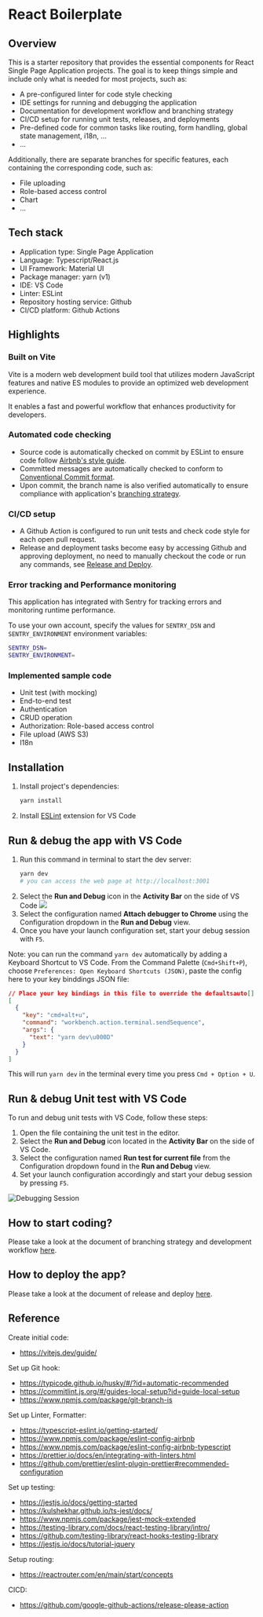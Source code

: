 # React Boilerplate

## Overview

This is a starter repository that provides the essential components for React Single Page Application projects. The goal is to keep things simple and include only what is needed for most projects, such as:

- A pre-configured linter for code style checking
- IDE settings for running and debugging the application
- Documentation for development workflow and branching strategy
- CI/CD setup for running unit tests, releases, and deployments
- Pre-defined code for common tasks like routing, form handling, global state management, i18n, ...
- ...

Additionally, there are separate branches for specific features, each containing the corresponding code, such as:

- File uploading
- Role-based access control
- Chart
- ...

## Tech stack

- Application type: Single Page Application
- Language: Typescript/React.js
- UI Framework: Material UI
- Package manager: yarn (v1)
- IDE: VS Code
- Linter: ESLint
- Repository hosting service: Github
- CI/CD platform: Github Actions


## Highlights

### Built on Vite

Vite is a modern web development build tool that utilizes modern JavaScript features and native ES modules to provide an optimized web development experience.

It enables a fast and powerful workflow that enhances productivity for developers.


### Automated code checking

- Source code is automatically checked on commit by ESLint to ensure code follow [Airbnb's style guide](https://github.com/airbnb/javascript).
- Committed messages are automatically checked to conform to [Conventional Commit format](https://conventionalcommits.org/).
- Upon commit, the branch name is also verified automatically to ensure compliance with application's [branching strategy](dev-workflow.md).


### CI/CD setup

- A Github Action is configured to run unit tests and check code style for each open pull request.
- Release and deployment tasks become easy by accessing Github and approving deployment, no need to manually checkout the code or run any commands, see [Release and Deploy](docs/release-and-deploy.md).


### Error tracking and Performance monitoring

This application has integrated with Sentry for tracking errors and monitoring runtime performance.

To use your own account, specify the values for `SENTRY_DSN` and `SENTRY_ENVIRONMENT` environment variables:

```bash
SENTRY_DSN=
SENTRY_ENVIRONMENT=
```

### Implemented sample code

- Unit test (with mocking)
- End-to-end test
- Authentication
- CRUD operation
- Authorization: Role-based access control
- File upload (AWS S3)
- I18n


## Installation

1. Install project's dependencies:
    ```bash
    yarn install
    ```
1. Install [ESLint](https://marketplace.visualstudio.com/items?itemName=dbaeumer.vscode-eslint) extension for VS Code


## Run & debug the app with VS Code

1. Run this command in terminal to start the dev server:
    ```bash
    yarn dev
    # you can access the web page at http://localhost:3001
    ```
1. Select the **Run and Debug** icon in the **Activity Bar** on the side of VS Code
    ![](https://code.visualstudio.com/assets/docs/editor/debugging/run.png)
1. Select the configuration named **Attach debugger to Chrome** using the Configuration dropdown in the **Run and Debug** view.
1. Once you have your launch configuration set, start your debug session with `F5`.

Note: you can run the command `yarn dev` automatically by adding a Keyboard Shortcut to VS Code. From the Command Palette (`Cmd+Shift+P`), choose `Preferences: Open Keyboard Shortcuts (JSON)`, paste the config here to your key binddings JSON file:

```json
// Place your key bindings in this file to override the defaultsauto[]
[
  {
    "key": "cmd+alt+u",
    "command": "workbench.action.terminal.sendSequence",
    "args": {
      "text": "yarn dev\u000D"
    }
  }
]
```

This will run `yarn dev` in the terminal every time you press `Cmd + Option + U`.


## Run & debug Unit test with VS Code

To run and debug unit tests with VS Code, follow these steps:

1. Open the file containing the unit test in the editor.
2. Select the **Run and Debug** icon located in the **Activity Bar** on the side of VS Code.
3. Select the configuration named **Run test for current file** from the Configuration dropdown found in the **Run and Debug** view.
4. Set your launch configuration accordingly and start your debug session by pressing `F5`.

![Debugging Session](https://code.visualstudio.com/assets/docs/editor/debugging/debug-session.png)


## How to start coding?

Please take a look at the document of branching strategy and development workflow [here](docs/dev-workflow.md).


## How to deploy the app?

Please take a look at the document of release and deploy [here](docs/release-and-deploy.md).


## Reference

Create initial code:

- https://vitejs.dev/guide/

Set up Git hook:

- https://typicode.github.io/husky/#/?id=automatic-recommended
- https://commitlint.js.org/#/guides-local-setup?id=guide-local-setup
- https://www.npmjs.com/package/git-branch-is

Set up Linter, Formatter:

- https://typescript-eslint.io/getting-started/
- https://www.npmjs.com/package/eslint-config-airbnb
- https://www.npmjs.com/package/eslint-config-airbnb-typescript
- https://prettier.io/docs/en/integrating-with-linters.html
- https://github.com/prettier/eslint-plugin-prettier#recommended-configuration

Set up testing:

- https://jestjs.io/docs/getting-started
- https://kulshekhar.github.io/ts-jest/docs/
- https://www.npmjs.com/package/jest-mock-extended
- https://testing-library.com/docs/react-testing-library/intro/
- https://github.com/testing-library/react-hooks-testing-library
- https://jestjs.io/docs/tutorial-jquery

Setup routing:

- https://reactrouter.com/en/main/start/concepts

CICD:

- https://github.com/google-github-actions/release-please-action
